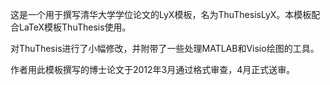 这是一个用于撰写清华大学学位论文的LyX模板，名为ThuThesisLyX。本模板配合LaTeX模板ThuThesis使用。

对ThuThesis进行了小幅修改，并附带了一些处理MATLAB和Visio绘图的工具。

作者用此模板撰写的博士论文于2012年3月通过格式审查，4月正式送审。